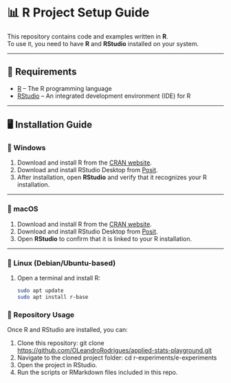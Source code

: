 # 📊 R Project Setup Guide

This repository contains code and examples written in **R**.  
To use it, you need to have **R** and **RStudio** installed on your system.

---

## 🚀 Requirements

- [R](https://cran.r-project.org/) – The R programming language
- [RStudio](https://posit.co/download/rstudio-desktop/) – An integrated development environment (IDE) for R

---

## 🖥️ Installation Guide

### 🔹 Windows
1. Download and install R from the [CRAN website](https://cran.r-project.org/bin/windows/base/).
2. Download and install RStudio Desktop from [Posit](https://posit.co/download/rstudio-desktop/).
3. After installation, open **RStudio** and verify that it recognizes your R installation.

---

### 🔹 macOS
1. Download and install R from the [CRAN website](https://cran.r-project.org/bin/macosx/).
2. Download and install RStudio Desktop from [Posit](https://posit.co/download/rstudio-desktop/).
3. Open **RStudio** to confirm that it is linked to your R installation.

---

### 🔹 Linux (Debian/Ubuntu-based)
1. Open a terminal and install R:
   ```bash
   sudo apt update
   sudo apt install r-base

### 📂 Repository Usage

Once R and RStudio are installed, you can:

1. Clone this repository:
git clone https://github.com/OLeandroRodrigues/applied-stats-playground.git
2. Navigate to the cloned project folder:
   cd r-experiments/e-experiments
3. Open the project in RStudio.
4. Run the scripts or RMarkdown files included in this repo.
